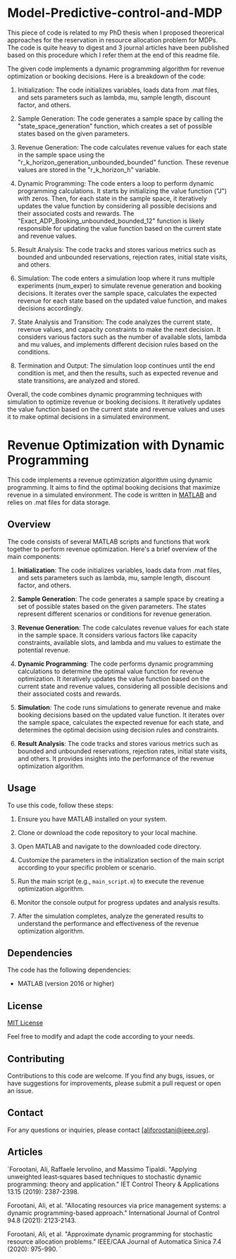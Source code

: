 # Model-Predictive-control-and-MDP

This piece of code is related to my PhD thesis when I proposed theorerical approaches for the reservation in resource allocation problem for MDPs. The code is quite heavy to digest and 3 journal articles have  been published based on this procedure which I refer them at the end of this readme file. 


The given code implements a dynamic programming algorithm for revenue optimization or booking decisions. Here is a breakdown of the code:

1. Initialization: The code initializes variables, loads data from .mat files, and sets parameters such as lambda, mu, sample length, discount factor, and others.

2. Sample Generation: The code generates a sample space by calling the "state_space_generation" function, which creates a set of possible states based on the given parameters.

3. Revenue Generation: The code calculates revenue values for each state in the sample space using the "r_k_horizon_generation_unbounded_bounded" function. These revenue values are stored in the "r_k_horizon_h" variable.

4. Dynamic Programming: The code enters a loop to perform dynamic programming calculations. It starts by initializing the value function ("J") with zeros. Then, for each state in the sample space, it iteratively updates the value function by considering all possible decisions and their associated costs and rewards. The "Exact_ADP_Booking_unbounded_bounded_12" function is likely responsible for updating the value function based on the current state and revenue values.

5. Result Analysis: The code tracks and stores various metrics such as bounded and unbounded reservations, rejection rates, initial state visits, and others.

6. Simulation: The code enters a simulation loop where it runs multiple experiments (num_exper) to simulate revenue generation and booking decisions. It iterates over the sample space, calculates the expected revenue for each state based on the updated value function, and makes decisions accordingly.

7. State Analysis and Transition: The code analyzes the current state, revenue values, and capacity constraints to make the next decision. It considers various factors such as the number of available slots, lambda and mu values, and implements different decision rules based on the conditions.

8. Termination and Output: The simulation loop continues until the end condition is met, and then the results, such as expected revenue and state transitions, are analyzed and stored.

Overall, the code combines dynamic programming techniques with simulation to optimize revenue or booking decisions. It iteratively updates the value function based on the current state and revenue values and uses it to make optimal decisions in a simulated environment.


# Revenue Optimization with Dynamic Programming

This code implements a revenue optimization algorithm using dynamic programming. It aims to find the optimal booking decisions that maximize revenue in a simulated environment. The code is written in [MATLAB](https://www.mathworks.com/products/matlab.html) and relies on .mat files for data storage.

## Overview

The code consists of several MATLAB scripts and functions that work together to perform revenue optimization. Here's a brief overview of the main components:

1. **Initialization**: The code initializes variables, loads data from .mat files, and sets parameters such as lambda, mu, sample length, discount factor, and others.

2. **Sample Generation**: The code generates a sample space by creating a set of possible states based on the given parameters. The states represent different scenarios or conditions for revenue generation.

3. **Revenue Generation**: The code calculates revenue values for each state in the sample space. It considers various factors like capacity constraints, available slots, and lambda and mu values to estimate the potential revenue.

4. **Dynamic Programming**: The code performs dynamic programming calculations to determine the optimal value function for revenue optimization. It iteratively updates the value function based on the current state and revenue values, considering all possible decisions and their associated costs and rewards.

5. **Simulation**: The code runs simulations to generate revenue and make booking decisions based on the updated value function. It iterates over the sample space, calculates the expected revenue for each state, and determines the optimal decision using decision rules and constraints.

6. **Result Analysis**: The code tracks and stores various metrics such as bounded and unbounded reservations, rejection rates, initial state visits, and others. It provides insights into the performance of the revenue optimization algorithm.

## Usage

To use this code, follow these steps:

1. Ensure you have MATLAB installed on your system.

2. Clone or download the code repository to your local machine.

3. Open MATLAB and navigate to the downloaded code directory.

4. Customize the parameters in the initialization section of the main script according to your specific problem or scenario.

5. Run the main script (e.g., `main_script.m`) to execute the revenue optimization algorithm.

6. Monitor the console output for progress updates and analysis results.

7. After the simulation completes, analyze the generated results to understand the performance and effectiveness of the revenue optimization algorithm.

## Dependencies

The code has the following dependencies:

- MATLAB (version 2016 or higher)

## License

[MIT License](LICENSE)

Feel free to modify and adapt the code according to your needs.

## Contributing

Contributions to this code are welcome. If you find any bugs, issues, or have suggestions for improvements, please submit a pull request or open an issue.

## Contact

For any questions or inquiries, please contact [aliforootani@ieee.org].

## Articles
`Forootani, Ali, Raffaele Iervolino, and Massimo Tipaldi. "Applying unweighted least‐squares based techniques to stochastic dynamic programming: theory and application." IET Control Theory & Applications 13.15 (2019): 2387-2398.

Forootani, Ali, et al. "Allocating resources via price management systems: a dynamic programming-based approach." International Journal of Control 94.8 (2021): 2123-2143.

Forootani, Ali, et al. "Approximate dynamic programming for stochastic resource allocation problems." IEEE/CAA Journal of Automatica Sinica 7.4 (2020): 975-990.
`




